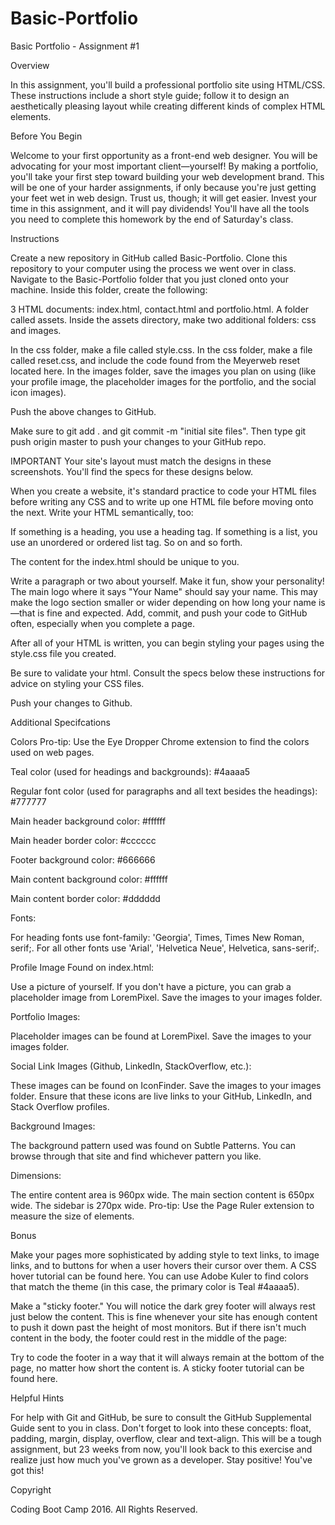 # Basic-Portfolio
Basic Portfolio - Assignment #1

Overview

In this assignment, you'll build a professional portfolio site using HTML/CSS. These instructions include a short style guide; follow it to design an aesthetically pleasing layout while creating different kinds of complex HTML elements. 


Before You Begin


Welcome to your first opportunity as a front-end web designer. You will be advocating for your most important client—yourself! By making a portfolio, you'll take your first step toward building your web development brand.
This will be one of your harder assignments, if only because you're just getting your feet wet in web design. Trust us, though; it will get easier. Invest your time in this assignment, and it will pay dividends!
You'll have all the tools you need to complete this homework by the end of Saturday's class. 


Instructions


Create a new repository in GitHub called Basic-Portfolio.
Clone this repository to your computer using the process we went over in class.
Navigate to the Basic-Portfolio folder that you just cloned onto your machine. Inside this folder, create the following: 



3 HTML documents: index.html, contact.html and portfolio.html.
A folder called assets.
Inside the assets directory, make two additional folders: css and images.


In the css folder, make a file called style.css.
In the css folder, make a file called reset.css, and include the code found from the Meyerweb reset located here.
In the images folder, save the images you plan on using (like your profile image, the placeholder images for the portfolio, and the social icon images).


Push the above changes to GitHub. 

Make sure to git add . and git commit -m "initial site files". Then type git push origin master to push your changes to your GitHub repo.

IMPORTANT Your site's layout must match the designs in these screenshots. You'll find the specs for these designs below. 



When you create a website, it's standard practice to code your HTML files before writing any CSS and to write up one HTML file before moving onto the next. Write your HTML semantically, too: 



If something is a heading, you use a heading tag. 
If something is a list, you use an unordered or ordered list tag.
So on and so forth.



The content for the index.html should be unique to you. 



Write a paragraph or two about yourself. Make it fun, show your personality!
The main logo where it says "Your Name" should say your name. This may make the logo section smaller or wider depending on how long your name is—that is fine and expected.
Add, commit, and push your code to GitHub often, especially when you complete a page.



After all of your HTML is written, you can begin styling your pages using the style.css file you created.



Be sure to validate your html.
Consult the specs below these instructions for advice on styling your CSS files.



Push your changes to Github.



Additional Specifcations



Colors Pro-tip: Use the Eye Dropper Chrome extension to find the colors used on web pages.


Teal color (used for headings and backgrounds): #4aaaa5

Regular font color (used for paragraphs and all text besides the headings): #777777

Main header background color: #ffffff

Main header border color: #cccccc

Footer background color: #666666

Main content background color: #ffffff

Main content border color: #dddddd




Fonts:


For heading fonts use font-family: 'Georgia', Times, Times New Roman, serif;.
For all other fonts use 'Arial', 'Helvetica Neue', Helvetica, sans-serif;.



Profile Image Found on index.html:


Use a picture of yourself. 
If you don't have a picture, you can grab a placeholder image from LoremPixel. Save the images to your images folder.



Portfolio Images:


Placeholder images can be found at LoremPixel. 
Save the images to your images folder.



Social Link Images (Github, LinkedIn,  StackOverflow, etc.):


These images can be found on IconFinder.
Save the images to your images folder.
Ensure that these icons are live links to your GitHub, LinkedIn, and Stack Overflow profiles.



Background Images:


The background pattern used was found on Subtle Patterns. You can browse through that site and find whichever pattern you like.


Dimensions:


The entire content area is 960px wide.
The main section content is 650px wide.
The sidebar is 270px wide.
Pro-tip: Use the Page Ruler extension to measure the size of elements.


Bonus


Make your pages more sophisticated by adding style to text links, to image links, and to buttons for when a user hovers their cursor over them. A CSS hover tutorial can be found here. 
You can use Adobe Kuler to find colors that match the theme (in this case, the primary color is Teal #4aaaa5).

Make a "sticky footer." You will notice the dark grey footer will always rest just below the content. This is fine whenever your site has enough content to push it down past the height of most monitors. But if there isn't much content in the body, the footer could rest in the middle of the page:

Try to code the footer in a way that it will always remain at the bottom of the page, no matter how short the content is. A sticky footer tutorial can be found here. 

Helpful Hints


For help with Git and GitHub, be sure to consult the GitHub Supplemental Guide sent to you in class.
Don't forget to look into these concepts: float, padding, margin, display, overflow, clear and text-align.
This will be a tough assignment, but 23 weeks from now, you'll look back to this exercise and realize just how much you've grown as a developer. Stay positive! You've got this!

Copyright

Coding Boot Camp  2016. All Rights Reserved.
